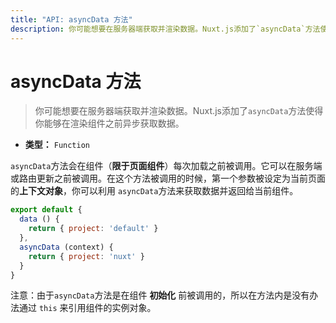 ```yaml
---
title: "API: asyncData 方法"
description: 你可能想要在服务器端获取并渲染数据。Nuxt.js添加了`asyncData`方法使得你能够在渲染组件之前异步获取数据。
---
```


# asyncData 方法

> 你可能想要在服务器端获取并渲染数据。Nuxt.js添加了`asyncData`方法使得你能够在渲染组件之前异步获取数据。

- **类型：** `Function`

`asyncData`方法会在组件（**限于页面组件**）每次加载之前被调用。它可以在服务端或路由更新之前被调用。在这个方法被调用的时候，第一个参数被设定为当前页面的**上下文对象**，你可以利用 `asyncData`方法来获取数据并返回给当前组件。

```js
export default {
  data () {
    return { project: 'default' }
  },
  asyncData (context) {
    return { project: 'nuxt' }
  }
}
```

<div class="Alert Alert--orange">

注意：由于`asyncData`方法是在组件 **初始化** 前被调用的，所以在方法内是没有办法通过 `this` 来引用组件的实例对象。

</div>
